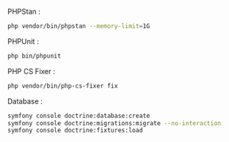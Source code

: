 PHPStan :
```bash
php vendor/bin/phpstan --memory-limit=1G
```

PHPUnit :
```bash
php bin/phpunit
```

PHP CS Fixer :
```bash
php vendor/bin/php-cs-fixer fix
```

Database :
```bash
symfony console doctrine:database:create
symfony console doctrine:migrations:migrate --no-interaction
symfony console doctrine:fixtures:load
```